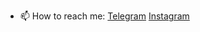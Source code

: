 - 📫 How to reach me: [Telegram](https://t.me/norphine) [Instagram](https://www.instagram.com/shomurodowv_/)
